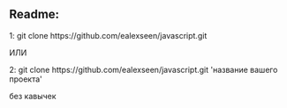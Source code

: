 <h2>Readme:</h2>

<p>1: git clone https://github.com/ealexseen/javascript.git</p>
ИЛИ
<p>2: git clone https://github.com/ealexseen/javascript.git 'название вашего проекта'</p>
без кавычек

